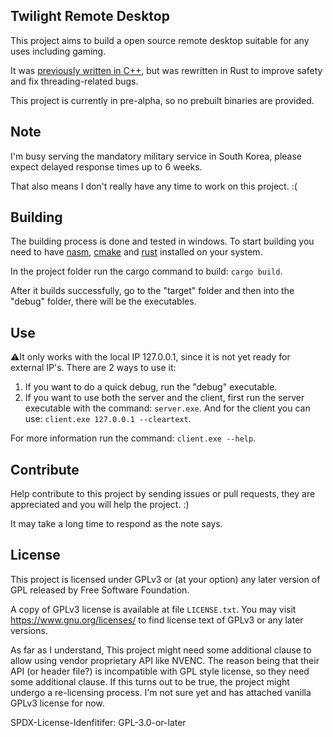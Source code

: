 ## Twilight Remote Desktop

This project aims to build a open source remote desktop suitable for any uses including gaming.

It was [previously written in C++](https://github.com/jsonmona/twilight-cpp), but was rewritten in Rust to improve safety and fix threading-related bugs.

This project is currently in pre-alpha, so no prebuilt binaries are provided.


## Note

I'm busy serving the mandatory military service in South Korea, please expect delayed response times up to 6 weeks.

That also means I don't really have any time to work on this project. :(


## Building
The building process is done and tested in windows.
To start building you need to have [nasm](https://www.nasm.us), [cmake](https://cmake.org) and [rust](https://cmake.org) installed on your system.

In the project folder run the cargo command to build: ```cargo build```.

After it builds successfully, go to the "target" folder and then into the "debug" folder, there will be the executables.

## Use
⚠️It only works with the local IP 127.0.0.1, since it is not yet ready for external IP's.
There are 2 ways to use it:
1. If you want to do a quick debug, run the "debug" executable.
2. If you want to use both the server and the client, first run the server executable with the command: ```server.exe```.
And for the client you can use: ```client.exe 127.0.0.1 --cleartext```.

For more information run the command: ```client.exe --help```.



## Contribute
Help contribute to this project by sending issues or pull requests, they are appreciated and you will help the project. :)

It may take a long time to respond as the note says.

## License

This project is licensed under GPLv3 or (at your option) any later version of GPL released by Free Software Foundation.

A copy of GPLv3 license is available at file `LICENSE.txt`.
You may visit https://www.gnu.org/licenses/ to find license text of GPLv3 or any later versions.

As far as I understand, This project might need some additional clause to allow using vendor proprietary API like NVENC.
The reason being that their API (or header file?) is incompatible with GPL style license, so they need some additional clause.
If this turns out to be true, the project might undergo a re-licensing process.
I'm not sure yet and has attached vanilla GPLv3 license for now.

SPDX-License-Idenfitifer: GPL-3.0-or-later
